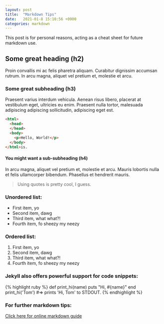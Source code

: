 ```yaml
---
layout: post
title:  "Markdown Tips"
date:   2021-01-8 15:10:56 +0900
categories: markdown
---
```

This post is for personal reasons, acting as a cheat sheet for future markdown use.

## Some great heading (h2)

Proin convallis mi ac felis pharetra aliquam. Curabitur dignissim accumsan rutrum. In arcu magna, aliquet vel pretium et, molestie et arcu. 

### Some great subheading (h3)

Praesent varius interdum vehicula. Aenean risus libero, placerat at vestibulum eget, ultricies eu enim. Praesent nulla tortor, malesuada adipiscing adipiscing sollicitudin, adipiscing eget est.

``` html
<html>
  <head>
  </head>
  <body>
    <p>Hello, World!</p>
  </body>
</html>is.
```

#### You might want a sub-subheading (h4)

In arcu magna, aliquet vel pretium et, molestie et arcu. Mauris lobortis nulla et felis ullamcorper bibendum. Phasellus et hendrerit mauris.

> Using quotes is pretty cool, I guess.

### Unordered list:

- First item, yo
- Second item, dawg
- Third item, what what?!
- Fourth item, fo sheezy my neezy

### Ordered list:

1. First item, yo
2. Second item, dawg
3. Third item, what what?!
4. Fourth item, fo sheezy my neezy

### Jekyll also offers powerful support for code snippets:

{% highlight ruby %}
def print_hi(name)
  puts "Hi, #{name}"
end
print_hi('Tom')
#=> prints 'Hi, Tom' to STDOUT.
{% endhighlight %}

### For further markdown tips:
[Click here for online markdown guide](https://www.markdownguide.org/basic-syntax/)